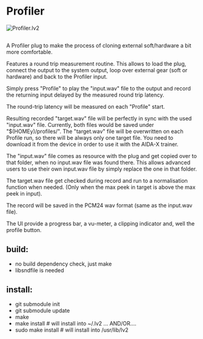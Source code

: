 Profiler
===========

![Profiler.lv2](https://github.com/brummer10/Profiler.lv2/blob/main/profiler.png?raw=true)

## 

A Profiler plug to make the process of cloning external soft/hardware a bit more comfortable. 

Features a round trip measurement routine. 
This allows to load the plug, connect the output to the system output, 
loop over external gear (soft or hardware) and back to the Profiler input.

Simply press "Profile" to play the "input.wav" file to the output and record the returning input 
delayed by the measured round trip latency. 

The round-trip latency will be measured on each "Profile" start. 

Resulting recorded "target.wav" file will be perfectly in sync with the used "input.wav" file. 
Currently, both files would be saved under "$(HOMEy)/profiles/". 
The "target.wav" file will be overwritten on each Profile run, so there will be always only one target file.
You need to download it from the device in order to use it with the AIDA-X trainer.

The "input.wav" file comes as resource with the plug and get copied over to that folder, 
when no input.wav file was found there. 
This allows advanced users to use their own input.wav file by simply replace the one in that folder. 

The target.wav file get checked during record and run to a normalisation function when needed. 
(Only when the max peek in target is above the max peek in input). 

The record will be saved in the PCM24 wav format (same as the input.wav file).

The UI provide a progress bar, a vu-meter, a clipping indicator and, well the profile button.



## build:
- no build dependency check, just make
- libsndfile is needed

## install:
- git submodule init
- git submodule update
- make
- make install # will install into ~/.lv2 ... AND/OR....
- sudo make install # will install into /usr/lib/lv2
